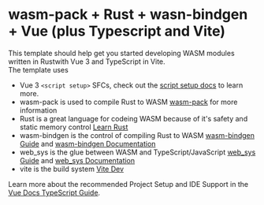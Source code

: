 # wasm-pack + Rust + wasn-bindgen + Vue (plus Typescript and Vite)

This template should help get you started developing WASM modules written in Rustwith Vue 3 and TypeScript in Vite.<br>
The template uses<br>
   * Vue 3 `<script setup>` SFCs, check out the [script setup docs](https://v3.vuejs.org/api/sfc-script-setup.html#sfc-script-setup) to learn more.<br>
   * wasm-pack is used to compile Rust to WASM [wasm-pack](https://rustwasm.github.io/wasm-pack/book/) for more information<br>
   * Rust is a great language for codeing WASM because of it's safety and static memory control [Learn Rust](https://www.rust-lang.org/learn) <br>
   * wasm-bindgen is the control of compiling Rust to WASM [wasm-bindgen Guide](https://rustwasm.github.io/docs/wasm-bindgen/) and [wasm-bindgen Documentation](https://docs.rs/wasm-bindgen/latest/wasm_bindgen/)<br>
   * web_sys is the glue between WASM and TypeScript/JavaScript [web_sys Guide](https://rustwasm.github.io/wasm-bindgen/web-sys/index.html) and [web_sys Documentation](https://docs.rs/web-sys/latest/web_sys/)<br>
   * vite is the build system [Vite Dev](https://vite.dev/)

Learn more about the recommended Project Setup and IDE Support in the [Vue Docs TypeScript Guide](https://vuejs.org/guide/typescript/overview.html#project-setup).<br>
